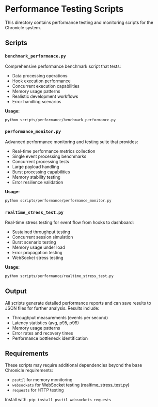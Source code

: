 # Performance Testing Scripts

This directory contains performance testing and monitoring scripts for the Chronicle system.

## Scripts

### `benchmark_performance.py`
Comprehensive performance benchmark script that tests:
- Data processing operations
- Hook execution performance  
- Concurrent execution capabilities
- Memory usage patterns
- Realistic development workflows
- Error handling scenarios

**Usage:**
```bash
python scripts/performance/benchmark_performance.py
```

### `performance_monitor.py`
Advanced performance monitoring and testing suite that provides:
- Real-time performance metrics collection
- Single event processing benchmarks
- Concurrent processing tests
- Large payload handling
- Burst processing capabilities
- Memory stability testing
- Error resilience validation

**Usage:**
```bash
python scripts/performance/performance_monitor.py
```

### `realtime_stress_test.py`
Real-time stress testing for event flow from hooks to dashboard:
- Sustained throughput testing
- Concurrent session simulation
- Burst scenario testing
- Memory usage under load
- Error propagation testing
- WebSocket stress testing

**Usage:**
```bash
python scripts/performance/realtime_stress_test.py
```

## Output

All scripts generate detailed performance reports and can save results to JSON files for further analysis. Results include:
- Throughput measurements (events per second)
- Latency statistics (avg, p95, p99)
- Memory usage patterns
- Error rates and recovery times
- Performance bottleneck identification

## Requirements

These scripts may require additional dependencies beyond the base Chronicle requirements:
- `psutil` for memory monitoring
- `websockets` for WebSocket testing (realtime_stress_test.py)
- `requests` for HTTP testing

Install with: `pip install psutil websockets requests`